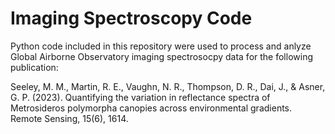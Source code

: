 # Imaging Spectroscopy Code

Python code included in this repository were used to process and anlyze Global Airborne Observatory imaging spectrosocpy data for the following publication:

Seeley, M. M., Martin, R. E., Vaughn, N. R., Thompson, D. R., Dai, J., & Asner, G. P. (2023). Quantifying the variation in reflectance spectra of Metrosideros polymorpha canopies across environmental gradients. Remote Sensing, 15(6), 1614.
